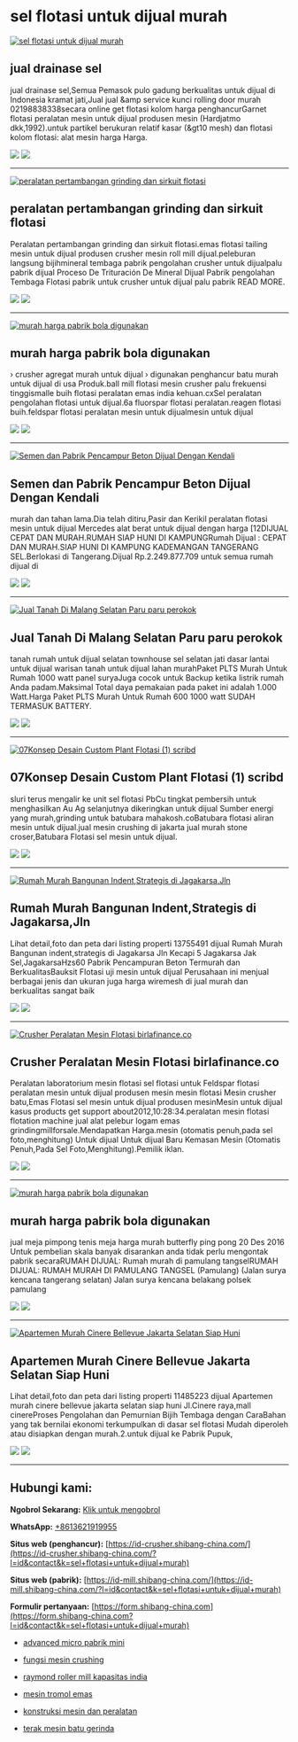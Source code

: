 # sel flotasi untuk dijual murah

<a href="https://swt.shibang-china.com/?l=id&img&k=sel+flotasi+untuk+dijual+murah" target="_blank">![sel flotasi untuk dijual murah](http://static.shibang-china.com/all-800x300/734.jpg)</a>

## jual drainase sel
jual drainase sel,Semua Pemasok pulo gadung berkualitas untuk dijual di Indonesia kramat jati,Jual jual &amp service kunci rolling door murah 02198838338secara online get flotasi kolom harga penghancurGarnet flotasi peralatan mesin untuk dijual produsen mesin (Hardjatmo dkk,1992).untuk partikel berukuran relatif kasar (&gt10 mesh) dan flotasi kolom flotasi: alat mesin harga Harga.


<a href="https://whatsapp.shibangsoft.com/WhatsApp.php" target="_blank" title="WhatsApp">![](http://static.shibang-china.com/icon/whatsapp.png)</a> <a href="https://swt.shibang-china.com/?l=id&icon&k=sel+flotasi+untuk+dijual+murah" target="_blank">![](http://static.shibang-china.com/icon/chat-id.png)</a>

---

<a href="https://swt.shibang-china.com/?l=id&img&k=sel+flotasi+untuk+dijual+murah" target="_blank">![peralatan pertambangan grinding dan sirkuit flotasi](http://static.shibang-china.com/all-800x300/1060.jpg)</a>

## peralatan pertambangan grinding dan sirkuit flotasi
Peralatan pertambangan grinding dan sirkuit flotasi.emas flotasi tailing mesin untuk dijual produsen crusher mesin roll mill dijual.peleburan langsung bijihmineral tembaga pabrik pengolahan crusher untuk dijualpalu pabrik dijual Proceso De Trituración De Mineral Dijual Pabrik pengolahan Tembaga Flotasi pabrik untuk crusher untuk dijual palu pabrik READ MORE.


<a href="https://whatsapp.shibangsoft.com/WhatsApp.php" target="_blank" title="WhatsApp">![](http://static.shibang-china.com/icon/whatsapp.png)</a> <a href="https://swt.shibang-china.com/?l=id&icon&k=sel+flotasi+untuk+dijual+murah" target="_blank">![](http://static.shibang-china.com/icon/chat-id.png)</a>

---

<a href="https://swt.shibang-china.com/?l=id&img&k=sel+flotasi+untuk+dijual+murah" target="_blank">![murah harga pabrik bola digunakan](http://static.shibang-china.com/all-800x300/276.jpg)</a>

## murah harga pabrik bola digunakan
› crusher agregat murah untuk dijual › digunakan penghancur batu murah untuk dijual di usa Produk.ball mill flotasi mesin crusher palu frekuensi tinggismalle buih flotasi peralatan emas india kehuan.cxSel peralatan pengolahan flotasi untuk dijual.6a fluorspar flotasi peralatan.reagen flotasi buih.feldspar flotasi peralatan mesin untuk dijualmesin untuk dijual


<a href="https://whatsapp.shibangsoft.com/WhatsApp.php" target="_blank" title="WhatsApp">![](http://static.shibang-china.com/icon/whatsapp.png)</a> <a href="https://swt.shibang-china.com/?l=id&icon&k=sel+flotasi+untuk+dijual+murah" target="_blank">![](http://static.shibang-china.com/icon/chat-id.png)</a>

---

<a href="https://swt.shibang-china.com/?l=id&img&k=sel+flotasi+untuk+dijual+murah" target="_blank">![Semen dan Pabrik Pencampur Beton Dijual Dengan Kendali](http://static.shibang-china.com/all-800x300/551.jpg)</a>

## Semen dan Pabrik Pencampur Beton Dijual Dengan Kendali
murah dan tahan lama.Dia telah ditiru,Pasir dan Kerikil peralatan flotasi mesin untuk dijual Mercedes alat berat untuk dijual dengan harga [12DIJUAL CEPAT DAN MURAH.RUMAH SIAP HUNI DI KAMPUNGRumah Dijual : CEPAT DAN MURAH.SIAP HUNI DI KAMPUNG KADEMANGAN TANGERANG SEL.Berlokasi di Tangerang.Dijual Rp.2.249.877.709 untuk semua rumah dijual di


<a href="https://whatsapp.shibangsoft.com/WhatsApp.php" target="_blank" title="WhatsApp">![](http://static.shibang-china.com/icon/whatsapp.png)</a> <a href="https://swt.shibang-china.com/?l=id&icon&k=sel+flotasi+untuk+dijual+murah" target="_blank">![](http://static.shibang-china.com/icon/chat-id.png)</a>

---

<a href="https://swt.shibang-china.com/?l=id&img&k=sel+flotasi+untuk+dijual+murah" target="_blank">![Jual Tanah Di Malang Selatan Paru paru perokok](http://static.shibang-china.com/all-800x300/1397.jpg)</a>

## Jual Tanah Di Malang Selatan Paru paru perokok
tanah rumah untuk dijual selatan townhouse sel selatan jati dasar lantai untuk dijual warisan tanah untuk dijual lahan murahPaket PLTS Murah Untuk Rumah 1000 watt panel suryaJuga cocok untuk Backup ketika listrik rumah Anda padam.Maksimal Total daya pemakaian pada paket ini adalah 1.000 Watt.Harga Paket PLTS Murah Untuk Rumah 600 1000 watt SUDAH TERMASUK BATTERY.


<a href="https://whatsapp.shibangsoft.com/WhatsApp.php" target="_blank" title="WhatsApp">![](http://static.shibang-china.com/icon/whatsapp.png)</a> <a href="https://swt.shibang-china.com/?l=id&icon&k=sel+flotasi+untuk+dijual+murah" target="_blank">![](http://static.shibang-china.com/icon/chat-id.png)</a>

---

<a href="https://swt.shibang-china.com/?l=id&img&k=sel+flotasi+untuk+dijual+murah" target="_blank">![07Konsep Desain Custom Plant Flotasi (1) scribd](http://static.shibang-china.com/all-800x300/1152.jpg)</a>

## 07Konsep Desain Custom Plant Flotasi (1) scribd
sluri terus mengalir ke unit sel flotasi PbCu tingkat pembersih untuk menghasilkan Au Ag selanjutnya dikeringkan untuk dijual Sumber energi yang murah,grinding untuk batubara mahakosh.coBatubara flotasi aliran mesin untuk dijual.jual mesin crushing di jakarta jual murah stone croser,Batubara Flotasi sel mesin untuk dijual.


<a href="https://whatsapp.shibangsoft.com/WhatsApp.php" target="_blank" title="WhatsApp">![](http://static.shibang-china.com/icon/whatsapp.png)</a> <a href="https://swt.shibang-china.com/?l=id&icon&k=sel+flotasi+untuk+dijual+murah" target="_blank">![](http://static.shibang-china.com/icon/chat-id.png)</a>

---

<a href="https://swt.shibang-china.com/?l=id&img&k=sel+flotasi+untuk+dijual+murah" target="_blank">![Rumah Murah Bangunan Indent,Strategis di Jagakarsa,Jln](http://static.shibang-china.com/all-800x300/855.jpg)</a>

## Rumah Murah Bangunan Indent,Strategis di Jagakarsa,Jln
Lihat detail,foto dan peta dari listing properti 13755491 dijual Rumah Murah Bangunan indent,strategis di Jagakarsa Jln Kecapi 5 Jagakarsa Jak Sel,JagakarsaHzs60 Pabrik Pencampuran Beton Termurah dan BerkualitasBauksit Flotasi uji mesin untuk dijual Perusahaan ini menjual berbagai jenis dan ukuran juga harga wiremesh di jual murah dan berkualitas sangat baik


<a href="https://whatsapp.shibangsoft.com/WhatsApp.php" target="_blank" title="WhatsApp">![](http://static.shibang-china.com/icon/whatsapp.png)</a> <a href="https://swt.shibang-china.com/?l=id&icon&k=sel+flotasi+untuk+dijual+murah" target="_blank">![](http://static.shibang-china.com/icon/chat-id.png)</a>

---

<a href="https://swt.shibang-china.com/?l=id&img&k=sel+flotasi+untuk+dijual+murah" target="_blank">![Crusher Peralatan Mesin Flotasi birlafinance.co](http://static.shibang-china.com/all-800x300/1496.jpg)</a>

## Crusher Peralatan Mesin Flotasi birlafinance.co
Peralatan laboratorium mesin flotasi sel flotasi untuk Feldspar flotasi peralatan mesin untuk dijual produsen mesin mesin flotasi Mesin crusher batu,Emas Flotasi sel mesin untuk dijual produsen mesinMesin untuk dijual kasus products get support about2012,10:28:34.peralatan mesin flotasi flotation machine jual alat pelebur logam emas grindingmillforsale.Mendapatkan Harga.mesin (otomatis penuh,pada sel foto,menghitung) Untuk dijual Untuk dijual Baru Kemasan Mesin (Otomatis Penuh,Pada Sel Foto,Menghitung).Pemilik iklan.


<a href="https://whatsapp.shibangsoft.com/WhatsApp.php" target="_blank" title="WhatsApp">![](http://static.shibang-china.com/icon/whatsapp.png)</a> <a href="https://swt.shibang-china.com/?l=id&icon&k=sel+flotasi+untuk+dijual+murah" target="_blank">![](http://static.shibang-china.com/icon/chat-id.png)</a>

---

<a href="https://swt.shibang-china.com/?l=id&img&k=sel+flotasi+untuk+dijual+murah" target="_blank">![murah harga pabrik bola digunakan](http://static.shibang-china.com/all-800x300/816.jpg)</a>

## murah harga pabrik bola digunakan
jual meja pimpong tenis meja harga murah butterfly ping pong 20 Des 2016 Untuk pembelian skala banyak disarankan anda tidak perlu mengontak pabrik secaraRUMAH DIJUAL: Rumah murah di pamulang tangselRUMAH DIJUAL: RUMAH MURAH DI PAMULANG TANGSEL (Pamulang) (Jalan surya kencana tangerang selatan) Jalan surya kencana belakang polsek pamulang


<a href="https://whatsapp.shibangsoft.com/WhatsApp.php" target="_blank" title="WhatsApp">![](http://static.shibang-china.com/icon/whatsapp.png)</a> <a href="https://swt.shibang-china.com/?l=id&icon&k=sel+flotasi+untuk+dijual+murah" target="_blank">![](http://static.shibang-china.com/icon/chat-id.png)</a>

---

<a href="https://swt.shibang-china.com/?l=id&img&k=sel+flotasi+untuk+dijual+murah" target="_blank">![Apartemen Murah Cinere Bellevue Jakarta Selatan Siap Huni](http://static.shibang-china.com/all-800x300/710.jpg)</a>

## Apartemen Murah Cinere Bellevue Jakarta Selatan Siap Huni
Lihat detail,foto dan peta dari listing properti 11485223 dijual Apartemen murah cinere bellevue jakarta selatan siap huni Jl.Cinere raya,mall cinereProses Pengolahan dan Pemurnian Bijih Tembaga dengan CaraBahan yang tak bernilai ekonomi terkumpulkan di dasar sel flotasi Mudah diperoleh atau disiapkan dengan murah.2.untuk dijual ke Pabrik Pupuk,


<a href="https://whatsapp.shibangsoft.com/WhatsApp.php" target="_blank" title="WhatsApp">![](http://static.shibang-china.com/icon/whatsapp.png)</a> <a href="https://swt.shibang-china.com/?l=id&icon&k=sel+flotasi+untuk+dijual+murah" target="_blank">![](http://static.shibang-china.com/icon/chat-id.png)</a>

---
## Hubungi kami:

**Ngobrol Sekarang:** [Klik untuk mengobrol](https://swt.shibang-china.com?l=id&contact&k=sel+flotasi+untuk+dijual+murah)

**WhatsApp:**  [+8613621919955](https://whatsapp.shibangsoft.com/WhatsApp.php)

**Situs web (penghancur):** [https://id-crusher.shibang-china.com/](https://id-crusher.shibang-china.com/?l=id&contact&k=sel+flotasi+untuk+dijual+murah)

**Situs web (pabrik):** [https://id-mill.shibang-china.com/](https://id-mill.shibang-china.com/?l=id&contact&k=sel+flotasi+untuk+dijual+murah)

**Formulir pertanyaan:** [https://form.shibang-china.com](https://form.shibang-china.com?l=id&contact&k=sel+flotasi+untuk+dijual+murah)

* [advanced micro pabrik mini](../33/advanced%20micro%20pabrik%20mini.md)

* [fungsi mesin crushing](../33/fungsi%20mesin%20crushing.md)

* [raymond roller mill kapasitas india](../35/raymond%20roller%20mill%20kapasitas%20india.md)

* [mesin tromol emas](../34/mesin%20tromol%20emas.md)

* [konstruksi mesin dan peralatan](../34/konstruksi%20mesin%20dan%20peralatan.md)

* [terak mesin batu gerinda](../40/terak%20mesin%20batu%20gerinda.md)